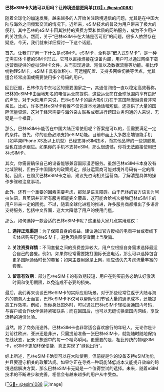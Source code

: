 **巴林eSIM卡大陆可以用吗？让跨境通信更简单[[TG💪+ @esim1088](https://t.me/s/esim1088)]**

随着全球化的加速发展，越来越多的人开始关注跨境通信的问题，尤其是在中国大陆与海外之间频繁交流的情况下。近年来，eSIM技术的普及为用户带来了极大的便利，其中巴林的eSIM卡因其独特的资费方案和优质的网络服务，成为不少用户的关注焦点。然而，关于“巴林eSIM卡在大陆是否可用”的问题，很多人依然存在疑惑。今天，我们就来详细探讨一下这个话题。

首先，让我们了解一下什么是eSIM卡。eSIM卡，全称是“嵌入式SIM卡”，是一种无需实体卡槽的SIM卡形式。它可以直接焊接在设备内部，用户可以通过网络下载运营商提供的虚拟SIM卡文件，从而实现通话、短信以及数据流量等功能。相比传统物理SIM卡，eSIM卡具有体积小、可远程配置、支持多网络切换等优点，尤其适合经常出国或需要使用多个号码的用户。

回到正题，巴林作为中东地区的重要国家之一，其通信网络一直以稳定高效著称。巴林的eSIM卡由当地知名的电信运营商提供，这些运营商在全球范围内享有良好的声誉。对于大陆用户来说，巴林eSIM卡的最大吸引力在于其国际漫游资费非常亲民。比如，许多巴林eSIM卡套餐不仅包含本地通话和短信，还提供了大量的国际流量资源，这对于经常需要与海外亲友联系或者进行跨国业务沟通的人来说，无疑是一个福音。

那么，巴林eSIM卡能否在中国大陆正常使用呢？答案是可以的，但需要满足一定的条件。首先，你的设备必须支持eSIM功能。目前市面上大多数高端智能手机（如苹果iPhone XS及以上机型）已经支持eSIM技术，而其他品牌的一些旗舰机型也在逐步跟进。如果你的手机不支持eSIM，那么很遗憾，你将无法直接使用巴林eSIM卡。

其次，你需要确保自己的设备能够兼容国际漫游服务。虽然巴林eSIM卡本身没有地域限制，但由于中国国内的政策规定，部分运营商可能对境外号码有一定的限制。因此，在购买巴林eSIM卡之前，建议先咨询相关运营商，了解清楚具体的操作步骤和注意事项。

此外，还有一个重要的因素需要考虑，那就是语言障碍。由于巴林的官方语言为阿拉伯语，且英语并非所有服务都能完全覆盖，这可能会给初次接触巴林eSIM卡的用户带来一定的困扰。不过，随着全球化进程的推进，许多服务商都推出了多语言支持服务，包括中文界面，这大大降低了用户的使用门槛。

那么，如何选择一款合适的巴林eSIM卡呢？这里给大家几点实用建议：

1. **选择正规渠道**：为了保障自身的权益，建议通过官方授权的电商平台或者线下实体店购买巴林eSIM卡，避免因贪图便宜而上当受骗。
   
2. **关注资费详情**：不同套餐之间的资费差异较大，用户应根据自身需求选择最适合自己的套餐。例如，如果你经常需要拨打国际长途电话，那么可以选择包含更多国际通话时长的套餐；如果主要用途是上网，则应该优先考虑流量丰富的套餐。

3. **留意有效期**：部分巴林eSIM卡的有效期较短，用户在购买前务必确认好激活时间和使用期限，以免造成不必要的损失。

最后，我们再来谈谈巴林eSIM卡的实际应用场景。对于那些经常往返于大陆与海外的商务人士而言，巴林eSIM卡不仅可以帮助他们节省大量的通讯成本，还能提高工作效率。例如，当你身处国外时，可以通过巴林eSIM卡轻松拨通国内号码，与客户或合作伙伴保持紧密联系；而在回国后，也可以无缝切换至国内网络，享受流畅的通信体验。

当然，除了商务用途外，巴林eSIM卡也非常适合喜欢旅行的年轻人。无论你是计划前往欧洲、亚洲还是非洲，只需提前准备一张巴林eSIM卡，就能随时随地保持在线状态，记录下旅途中的每一个精彩瞬间。更重要的是，相比传统的物理SIM卡，eSIM卡更加环保便捷，真正实现了“绿色出行”。

综上所述，巴林eSIM卡确实可以在大陆使用，但前提是你的设备支持eSIM功能，并且要遵守相关的政策法规。如果你正在寻找一种既能降低成本又能提升效率的跨境通信解决方案，那么巴林eSIM卡无疑是一个值得尝试的选择。未来，随着eSIM技术的不断进步和完善，相信会有越来越多的用户从中受益。

[[TG💪+ @esim1088](https://t.me/s/esim1088) ![Image](https://i.postimg.cc/4NQfJmqS/Snipaste-2025-05-13-00-14-12.png)]